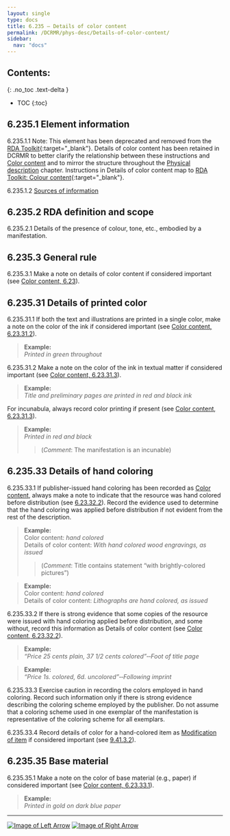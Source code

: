 ```yaml
---
layout: single
type: docs
title: 6.235 — Details of color content
permalink: /DCRMR/phys-desc/Details-of-color-content/
sidebar:
  nav: "docs"
---
```


## Contents:
{: .no_toc .text-delta }

- TOC
{:toc}

## 6.235.1 Element information

<a name="6.235.1.1">6.235.1.1</a> Note: This element has been deprecated and removed from the [RDA Toolkit](https://www.rdatoolkit.org/){:target="_blank"}. Details of color content has been retained in DCRMR to better clarify the relationship between these instructions and [Color content](/DCRMR/phys-desc/Color-content/) and to mirror the structure throughout the [Physical description](/DCRMR/phys-desc/) chapter. Instructions in Details of color content map to [RDA Toolkit: Colour content](https://access.rdatoolkit.org/Content/Index?externalId=en-US_ala-26e5e1f2-b7fb-383b-954a-b2560eb6eb40){:target="_blank"}.

<a name="6.235.1.2">6.235.1.2</a> [Sources of information](/DCRMR/phys-desc/#6011-sources-of-information) 

## 6.235.2 RDA definition and scope

<a name="6.235.2.1">6.235.2.1</a> Details of the presence of colour, tone, etc., embodied by a manifestation.

## 6.235.3 General rule

<a name="6.235.3.1">6.235.3.1</a> Make a note on details of color content if considered important (see [Color content, 6.23](/DCRMR/phys-desc/Color-content/)).

## 6.235.31 Details of printed color

<a name="6.235.31.1">6.235.31.1</a> If both the text and illustrations are printed in a single color, make a note on the color of the ink if considered important (see [Color content, 6.23.31.2](/DCRMR/phys-desc/Color-content/#6.23.31.2)).

>**Example:**  
><CITE>Printed in green throughout</CITE>

<a name="6.235.31.2">6.235.31.2</a> Make a note on the color of the ink in textual matter if considered important (see [Color content, 6.23.31.3](/DCRMR/phys-desc/Color-content/#6.23.31.3)).

>**Example:**  
><CITE>Title and preliminary pages are printed in red and black ink</CITE>

For incunabula, always record color printing if present (see [Color content, 6.23.31.3](/DCRMR/phys-desc/Color-content/#6.23.31.3)).

>**Example:**  
><CITE>Printed in red and black</CITE>  
>>(*Comment*: The manifestation is an incunable)

## 6.235.33 Details of hand coloring

<a name="6.235.33.1">6.235.33.1</a> If publisher-issued hand coloring has been recorded as [Color content](/DCRMR/phys-desc/Color-content/), always make a note to indicate that the resource was hand colored before distribution (see [6.23.32.2](/DCRMR/phys-desc/Color-content/#6.23.32.2)). Record the evidence used to determine that the hand coloring was applied before distribution if not evident from the rest of the description.

>**Example:**  
>Color content: <CITE>hand colored</CITE>  
>Details of color content: <CITE>With hand colored wood engravings, as issued</CITE>  
>>(*Comment*: Title contains statement “with brightly-colored pictures”)

>**Example:**  
>Color content: <CITE>hand colored</CITE>  
>Details of color content: <CITE>Lithographs are hand colored, as issued</CITE>  

<a name="6.235.33.2">6.235.33.2</a> If there is strong evidence that some copies of the resource were issued with hand coloring applied before distribution, and some without, record this information as Details of color content (see [Color content, 6.23.32.2](/DCRMR/phys-desc/Color-content/#6.23.32.2)).

>**Example:**  
><CITE>“Price 25 cents plain, 37 1/2 cents colored”&#8208;&#8208;Foot of title page</CITE>  

>**Example:**  
><CITE>“Price 1s. colored, 6d. uncolored”&#8208;&#8208;Following imprint</CITE> 

<a name="6.235.33.3">6.235.33.3</a> Exercise caution in recording the colors employed in hand coloring. Record such information only if there is strong evidence describing the coloring scheme employed by the publisher. Do not assume that a coloring scheme used in one exemplar of the manifestation is representative of the coloring scheme for all exemplars. 

<a name="6.235.33.4">6.235.33.4</a> Record details of color for a hand-colored item as [Modification of item](/DCRMR/additional-notes/Modification-of-item/) if considered important (see [9.41.3.2](/DCRMR/additional-notes/Modification-of-item/#9.41.3.2)).

## 6.235.35 Base material

<a name="6.235.35.1">6.235.35.1</a> Make a note on the color of base material (e.g., paper) if considered important (see [Color content, 6.23.33.1](/DCRMR/phys-desc/Color-content/#6.23.33.1)).

>**Example:**  
><CITE>Printed in gold on dark blue paper</CITE>  

---

[![Image of Left Arrow](https://rbms-bsc.github.io/DCRMR/assets/pictures/navigation/Arrow_Left.png "6.23 — Color content")](/DCRMR/phys-desc/Color-content/) [![Image of Right Arrow](https://rbms-bsc.github.io/DCRMR/assets/pictures/navigation/Arrow_Right.png "6.24 — Dimensions")](/DCRMR/phys-desc/Dimensions/)
